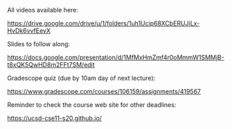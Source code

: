 All videos available here:

https://drive.google.com/drive/u/1/folders/1uh1Ucip68XCbERUJjLx-HvDk6vvfEevX

Slides to follow along:

https://docs.google.com/presentation/d/1MfMxHmZmf4r0oMmmW1SMMjB-t8xQK5QwHD8m2FFt7SM/edit

Gradescope quiz (due by 10am day of next lecture):

https://www.gradescope.com/courses/106159/assignments/419567

Reminder to check the course web site for other deadlines:

https://ucsd-cse11-s20.github.io/



